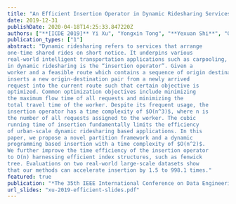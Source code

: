 ```yaml
---
title: "An Efficient Insertion Operator in Dynamic Ridesharing Services"
date: 2019-12-31
publishDate: 2020-04-18T14:25:33.847220Z
authors: ["**[ICDE 2019]** Yi Xu", "Yongxin Tong", "**Yexuan Shi**", "Qian Tao", "Ke Xu", "Wei Li"]
publication_types: ["1"]
abstract: "Dynamic ridesharing refers to services that arrange
one-time shared rides on short notice. It underpins various
real-world intelligent transportation applications such as carpooling, food delivery and last-mile logistics. A core operation
in dynamic ridesharing is the “insertion operator”. Given a
worker and a feasible route which contains a sequence of origin destination pairs from previous requests, the insertion operator
inserts a new origin-destination pair from a newly arrived
request into the current route such that certain objective is
optimized. Common optimization objectives include minimizing
the maximum flow time of all requests and minimizing the
total travel time of the worker. Despite its frequent usage, the
insertion operator has a time complexity of $O(n^3)$, where n is
the number of all requests assigned to the worker. The cubic
running time of insertion fundamentally limits the efficiency
of urban-scale dynamic ridesharing based applications. In this
paper, we propose a novel partition framework and a dynamic
programming based insertion with a time complexity of $O(n^2)$.
We further improve the time efficiency of the insertion operator
to O(n) harnessing efficient index structures, such as fenwick
tree. Evaluations on two real-world large-scale datasets show
that our methods can accelerate insertion by 1.5 to 998.1 times."
featured: true
publication: "*The 35th IEEE International Conference on Data Engineering*"
url_slides: "xu-2019-efficient-slides.pdf"
---
```


